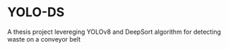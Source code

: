 # YOLO-DS

A thesis project levereging YOLOv8 and DeepSort algorithm for detecting waste on a conveyor belt
